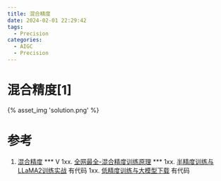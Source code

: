 ```yaml
---
title: 混合精度 
date: 2024-02-01 22:29:42
tags:
  - Precision
categories:
  - AIGC
  - Precision
---
```


<p></p>
<!-- more -->

# 混合精度[1]
{%  asset_img  'solution.png'  %}

# 参考
1. [混合精度](https://www.bilibili.com/video/BV1R94y1g78L?p=6)  *** V
1xx. [全网最全-混合精度训练原理](https://zhuanlan.zhihu.com/p/441591808)  *** 
1xx. [半精度训练与LLaMA2训练实战](https://www.bilibili.com/video/BV1CB4y1R78v/) 有代码
1xx. [低精度训练与大模型下载](https://www.bilibili.com/video/BV1y34y1M7t1/) 有代码